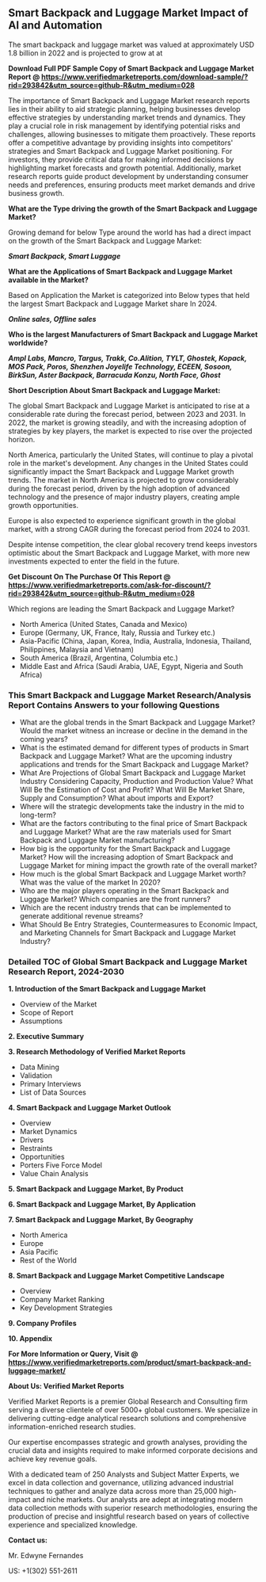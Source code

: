 <h2>Smart Backpack and Luggage Market Impact of AI and Automation</h2><p>The smart backpack and luggage market was valued at approximately USD 1.8 billion in 2022 and is projected to grow at at</p><p id="" class=""><strong>Download Full PDF Sample Copy of Smart Backpack and Luggage Market Report @ <a href="https://www.verifiedmarketreports.com/download-sample/?rid=293842&utm_source=github-R&utm_medium=028" target="_blank">https://www.verifiedmarketreports.com/download-sample/?rid=293842&utm_source=github-R&utm_medium=028</a></strong></p><p>The importance of&nbsp;Smart Backpack and Luggage Market research reports lies in their ability to aid strategic planning, helping businesses develop effective strategies by understanding market trends and dynamics. They play a crucial role in risk management by identifying potential risks and challenges, allowing businesses to mitigate them proactively. These reports offer a competitive advantage by providing insights into competitors' strategies and Smart Backpack and Luggage Market positioning. For investors, they provide critical data for making informed decisions by highlighting market forecasts and growth potential. Additionally, market research reports guide product development by understanding consumer needs and preferences, ensuring products meet market demands and drive business growth.</p><p><strong>What are the&nbsp;Type driving the growth of the Smart Backpack and Luggage Market?</strong></p><p id="" class="">Growing demand for below Type around the world has had a direct impact on the growth of the Smart Backpack and Luggage Market:</p><em><strong>Smart Backpack, Smart Luggage</strong></em></p><strong>What are the&nbsp;Applications&nbsp;of Smart Backpack and Luggage Market available in the Market?</strong></p><p id="" class="">Based on Application the Market is categorized into Below types that held the largest Smart Backpack and Luggage Market share In 2024.</p><em><strong>Online sales, Offline sales</strong></em></p><strong>Who is the largest Manufacturers of Smart Backpack and Luggage Market worldwide?</strong></p><p><em><strong>Ampl Labs, Mancro, Targus, Trakk, Co.Alition, TYLT, Ghostek, Kopack, MOS Pack, Poros, Shenzhen Joyelife Technology, ECEEN, Sosoon, BirkSun, Aster Backpack, Barracuda Konzu, North Face, Ghost</strong></em></p><p id="" class=""><strong>Short Description About Smart Backpack and Luggage Market:</strong></p><p>The global Smart Backpack and Luggage Market is anticipated to rise at a considerable rate during the forecast period, between 2023 and 2031. In 2022, the market is growing steadily, and with the increasing adoption of strategies by key players, the market is expected to rise over the projected horizon.</p><p>North America, particularly the United States, will continue to play a pivotal role in the market's development. Any changes in the United States could significantly impact the Smart Backpack and Luggage Market growth trends. The market in North America is projected to grow considerably during the forecast period, driven by the high adoption of advanced technology and the presence of major industry players, creating ample growth opportunities.</p><p>Europe is also expected to experience significant growth in the global market, with a strong CAGR during the forecast period from 2024 to 2031.</p><p>Despite intense competition, the clear global recovery trend keeps investors optimistic about the Smart Backpack and Luggage Market, with more new investments expected to enter the field in the future.</p><p id="" class=""><strong>Get Discount On The Purchase Of This Report @ <a href="https://www.verifiedmarketreports.com/ask-for-discount/?rid=293842&utm_source=github-R&utm_medium=028" target="_blank">https://www.verifiedmarketreports.com/ask-for-discount/?rid=293842&utm_source=github-R&utm_medium=028</a></strong></p>Which regions are leading the Smart Backpack and Luggage Market?</p><ul><li>North America (United States, Canada and Mexico)</li><li>Europe (Germany, UK, France, Italy, Russia and Turkey etc.)</li><li>Asia-Pacific (China, Japan, Korea, India, Australia, Indonesia, Thailand, Philippines, Malaysia and Vietnam)</li><li>South America (Brazil, Argentina, Columbia etc.)</li><li>Middle East and Africa (Saudi Arabia, UAE, Egypt, Nigeria and South Africa)</li></ul><h3 id="" class="">This Smart Backpack and Luggage Market Research/Analysis Report Contains Answers to your following Questions</h3><ul><li>What are the global trends in the Smart Backpack and Luggage Market? Would the market witness an increase or decline in the demand in the coming years?</li><li>What is the estimated demand for different types of products in Smart Backpack and Luggage Market? What are the upcoming industry applications and trends for the Smart Backpack and Luggage Market?</li><li>What Are Projections of Global Smart Backpack and Luggage Market Industry Considering Capacity, Production and Production Value? What Will Be the Estimation of Cost and Profit? What Will Be Market Share, Supply and Consumption? What about imports and Export?</li><li>Where will the strategic developments take the industry in the mid to long-term?</li><li>What are the factors contributing to the final price of Smart Backpack and Luggage Market? What are the raw materials used for Smart Backpack and Luggage Market manufacturing?</li><li>How big is the opportunity for the Smart Backpack and Luggage Market? How will the increasing adoption of Smart Backpack and Luggage Market for mining impact the growth rate of the overall market?</li><li>How much is the global Smart Backpack and Luggage Market worth? What was the value of the market In 2020?</li><li>Who are the major players operating in the Smart Backpack and Luggage Market? Which companies are the front runners?</li><li>Which are the recent industry trends that can be implemented to generate additional revenue streams?</li><li>What Should Be Entry Strategies, Countermeasures to Economic Impact, and Marketing Channels for Smart Backpack and Luggage Market Industry?</li></ul><h3 id="" class="">Detailed TOC of Global Smart Backpack and Luggage Market Research Report, 2024-2030</h3><p id="" class=""><strong>1. Introduction of the Smart Backpack and Luggage Market</strong></p><ul><li>Overview of the Market</li><li>Scope of Report</li><li>Assumptions</li></ul><p id="" class=""><strong>2. Executive Summary</strong></p><p id="" class=""><strong>3. Research Methodology of Verified Market Reports</strong></p><ul><li>Data Mining</li><li>Validation</li><li>Primary Interviews</li><li>List of Data Sources</li></ul><p id="" class=""><strong>4. Smart Backpack and Luggage Market Outlook</strong></p><ul><li>Overview</li><li>Market Dynamics</li><li>Drivers</li><li>Restraints</li><li>Opportunities</li><li>Porters Five Force Model</li><li>Value Chain Analysis</li></ul><p id="" class=""><strong>5. Smart Backpack and Luggage Market, By Product</strong></p><p id="" class=""><strong>6. Smart Backpack and Luggage Market, By Application</strong></p><p id="" class=""><strong>7. Smart Backpack and Luggage Market, By Geography</strong></p><ul><li>North America</li><li>Europe</li><li>Asia Pacific</li><li>Rest of the World</li></ul><p id="" class=""><strong>8. Smart Backpack and Luggage Market Competitive Landscape</strong></p><ul><li>Overview</li><li>Company Market Ranking</li><li>Key Development Strategies</li></ul><p id="" class=""><strong>9. Company Profiles</strong></p><p id="" class=""><strong>10. Appendix</strong></p><p id="" class=""><strong>For More Information or Query, Visit @ <a href="https://www.verifiedmarketreports.com/product/smart-backpack-and-luggage-market/" target="_blank">https://www.verifiedmarketreports.com/product/smart-backpack-and-luggage-market/</a></strong></p><p id="" class=""><strong>About Us: Verified Market Reports</strong></p><p id="" class="">Verified Market Reports is a premier Global Research and Consulting firm serving a diverse clientele of over 5000+ global customers. We specialize in delivering cutting-edge analytical research solutions and comprehensive information-enriched research studies.</p><p id="" class="">Our expertise encompasses strategic and growth analyses, providing the crucial data and insights required to make informed corporate decisions and achieve key revenue goals.</p><p id="" class="">With a dedicated team of 250 Analysts and Subject Matter Experts, we excel in data collection and governance, utilizing advanced industrial techniques to gather and analyze data across more than 25,000 high-impact and niche markets. Our analysts are adept at integrating modern data collection methods with superior research methodologies, ensuring the production of precise and insightful research based on years of collective experience and specialized knowledge.</p><p id="" class=""><strong>Contact us:</strong></p><p id="" class="">Mr. Edwyne Fernandes</p><p id="" class="">US: +1(302) 551-2611</p>